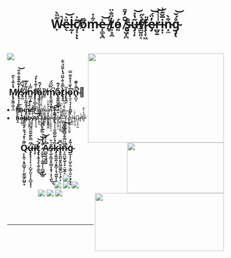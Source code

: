 <body>
<h1 align="center">W̴̙͂̎̀̚e̵̖̎͛͝l̶̰̩̇c̸̛̣̞͂͐ͅͅọ̸͌m̵̝͋̇e̶̩͚̖̪̍͝ ̸̥̾ṫ̸͕͙̭̈̐̈ó̵͈ ̸̢̬̣̪̆̂̓͌ş̴͔̐ṵ̶̡͎̙̔̽̕͝f̸̳̬͈͔̀̋f̷̧̹̞͖̎e̷̡̓̈́͝r̵̲̮̱̾̾̀͝ị̴̩̅̆͊͗ṇ̵̼͒̀g̴̡̨̊́̌͝</h1>
<br>
<div align="center">
  <img src="https://i.pinimg.com/originals/38/27/28/382728aae1826e565f30d956bd015d95.gif" align="right" width="316.5px" height="208.5px">

  <p align="left" >  
  <a href="https://github.com/anuraghazra/github-readme-stats"> 
<img  src="https://github-readme-stats.vercel.app/api?username=666-xaxa&&show_icons=true&theme=radical"/>
  </a>
  </p>
</div>
<br>
<div>
<h2 align="center"> M̸̨̧̫̭̞͖̜̼̔̇̐͛̀͊i̸̢̖͙̦̼̖͈͚̼̒̐̄͒̐͋̎͝ş̵̺̀́̆͆͘͠į̸͕̼̭̗̝͌̓̽n̵̰̲̣̰̿͗f̸̧̧͔̳͔͇̥̗̾̑̔̓́͜ǫ̵̨̞͔̘̹̩͖̮̦̎͑́̄ȑ̸̻ḿ̸̨̖̤̯̹̲̖̹̏͆̈́̚a̴̢̬̰͚̭̮͉̯̐̒̑ͅt̸̢̥͍̀͂̊͋̆̈́̔͒̈́͋į̷̢̯̗̈ǫ̴̫͔̘̝̝̩̭̰̝̅̀̆͐̽̊͌̿͘ǹ̴̢̺͕̄̾̄͊͘̚👤 </h2>
<img src="https://gifimage.net/wp-content/uploads/2017/09/anime-death-gif-7.gif" align="right" width="225.5px" height="117.5px">
<li>
<b>n̸̠̘̦͓̺̄͌͠a̴̟̟̱͗m̴̥̭̣͕̖̭̞̎́͝e̸:</b> x̷̝̠̗̹͊̈́͋̉͂̉ä̶̛̫̫̪̥͙͇͓̣̖̗͕͓͓̼̯́͒̓́́͂̅̾̅̂̑x̷̧̲͍̥̻̼̲̪͕͂͒a̸̞̙̯͇̣̝̭͚͉̭̞̞͇̓̆͌̀̾</li>
<li>
<b>h̴̢̰́̍̓̀̑̓o̵̞̠̻̊̕b̴̤̓́̀b̵̨̞̼̭̭̤͋͌͋̽̈́̈́̚y̴̛̫̳̪̠̟̽͋̓͌̃͊̈s̷̨̛̫̦̹̪̘:̴͚̻̰̋̍̌</b> M̶̭͇̱̗̩̒̆ủ̶̢̼͇̳̋r̵̨͔̭͚̺͔̠͙̄̋̈́̌̃̿̈́̇͛d̵̨͍̅̈́͋̅̉ĕ̸̞͍̺͎̺̠͔ŗ̶̳̜̩͍̞̠̻̉̒͌̓̂̀̒͆̚͜,̴̧̺̞̤̩̬͍̝̰͐̐̎͊̉̕̕ͅ ̴̮͍̟̦͈̣͇͇̖͛̆̋̿͊͌̂͑͂̕T̴̨̠̠̥͎̼̥͎͕͛̎̈͝ǫ̸̢̰͇̤͈͙̺͖̱̎̎͌r̵͈̻̤̭͛ṫ̴̺̖̖̺̀̆̍ṳ̵͕̟̱̤͖͆ŕ̶̛̛̬̔ẽ̵̞͂̇̆̔̑̐̕̚
</li>
<br>
</div>
<div>
<h2 align="center">Q̷̙̙̭͎̣̥̲̮̜̙̫͈̳̗̺̬̋͊͐̊́́̊̓̃̌̊͂ͅu̶̧̨̨͔̹̞͔̦̺̗̤͙̩͙̻̟͓̹̇̋̿̀̑̌͊̈́̚ǐ̸̠̗ţ̷̢̛̣̥̘̗̞̭̹͚́̀͜͜͝͝͝ ̷̙̬̱͕̣̮̬͎̹̪̳̦͇͒̔̾͛͛̏̅̾͆̆̚A̴̻̬̱̘̬̳̱͂̀̾͊͘s̵̞̮̙̳̦̥̲͖͓̥̹̦̦̘̤͊͛̀͜͜k̴̡̛͙̬͖̯͉̥͚͎͓̘̰̱̦̝̏̉͐͂̆̂̎͐̾̉̓̒̄̐͒̅͠ͅȋ̶̧̥͈̺͍̥̤̰̳̥̺͕̝̗̦͆͂n̷͕͍̪̱̖̬͔̗̠̮̭̙͙̣͇̺̩̄͆̈̅͋̌͌́̽̂̚͠ģ̴̲̝̜̹̺̟͍̩̻͕͍͕̣̗͙̌̓ͅ </h2>
<p>
<img src="https://i.pinimg.com/originals/15/12/82/1512824f56069fb7dc6a9fcdd1d5b161.gif" align="right" width="300.5px" height="135.5px">
</div>
<div>
<br>
<p align="center"> <img src="https://img.shields.io/badge/html5%20-%23E34F26.svg?&style=for-the-badge&logo=html5&logoColor=white"/><br>
 <img src="https://img.shields.io/badge/node.js%20-%2343853D.svg?&style=for-the-badge&logo=node.js&logoColor=white"/> <img src="https://img.shields.io/badge/javascript%20-%23323330.svg?&style=for-the-badge&logo=javascript&logoColor=%23F7DF1E"/> <img src="https://img.shields.io/badge/git%20-%23F05033.svg?&style=for-the-badge&logo=git&logoColor=white"/> <br> <img src="https://img.shields.io/badge/python%20-%23F05033.svg?&style=for-the-badge&logo=python&logoColor=black"/> <img src="https://img.shields.io/badge/c%20-%23F05033.svg?&style=for-the-badge&logo=c&logoColor=black"/> <img src="https://img.shields.io/badge/linux%20-%23F05033.svg?&style=for-the-badge&logo=linux&logoColor=black"/> <br><br>
</p>
</div>
<br>
<div>
<hr>
</div>
</div>
</body>
